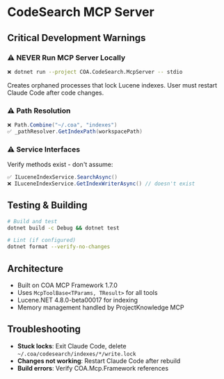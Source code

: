 # CodeSearch MCP Server

## Critical Development Warnings

### ⚠️ NEVER Run MCP Server Locally
```bash
❌ dotnet run --project COA.CodeSearch.McpServer -- stdio
```
Creates orphaned processes that lock Lucene indexes. User must restart Claude Code after code changes.

### ⚠️ Path Resolution
```csharp
❌ Path.Combine("~/.coa", "indexes")  
✅ _pathResolver.GetIndexPath(workspacePath)
```

### ⚠️ Service Interfaces
Verify methods exist - don't assume:
```csharp
✅ ILuceneIndexService.SearchAsync()
❌ ILuceneIndexService.GetIndexWriterAsync() // doesn't exist
```

## Testing & Building

```bash
# Build and test
dotnet build -c Debug && dotnet test

# Lint (if configured)
dotnet format --verify-no-changes
```

## Architecture

- Built on COA MCP Framework 1.7.0
- Uses `McpToolBase<TParams, TResult>` for all tools
- Lucene.NET 4.8.0-beta00017 for indexing
- Memory management handled by ProjectKnowledge MCP

## Troubleshooting

- **Stuck locks**: Exit Claude Code, delete `~/.coa/codesearch/indexes/*/write.lock`
- **Changes not working**: Restart Claude Code after rebuild
- **Build errors**: Verify COA.Mcp.Framework references